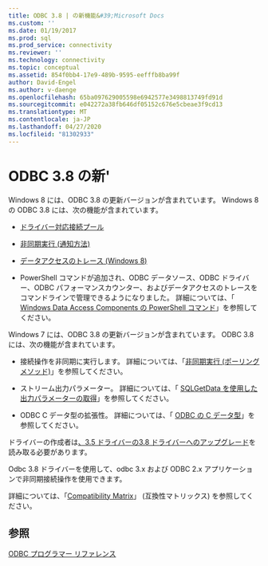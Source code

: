 ```yaml
---
title: ODBC 3.8 | の新機能&#39;Microsoft Docs
ms.custom: ''
ms.date: 01/19/2017
ms.prod: sql
ms.prod_service: connectivity
ms.reviewer: ''
ms.technology: connectivity
ms.topic: conceptual
ms.assetid: 854f0bb4-17e9-489b-9595-eefffb8ba99f
author: David-Engel
ms.author: v-daenge
ms.openlocfilehash: 65ba097629005598e6942577e3498813749fd91d
ms.sourcegitcommit: e042272a38fb646df05152c676e5cbeae3f9cd13
ms.translationtype: MT
ms.contentlocale: ja-JP
ms.lasthandoff: 04/27/2020
ms.locfileid: "81302933"
---
```

# <a name="what39s-new-in-odbc-38"></a>ODBC 3.8 の新&#39;
Windows 8 には、ODBC 3.8 の更新バージョンが含まれています。 Windows 8 の ODBC 3.8 には、次の機能が含まれています。  
  
-   [ドライバー対応接続プール](../../odbc/reference/develop-app/driver-aware-connection-pooling.md)  
  
-   [非同期実行 (通知方法)](../../odbc/reference/develop-app/asynchronous-execution-notification-method.md)  
  
-   [データアクセスのトレース (Windows 8)](https://msdn.microsoft.com/library/windows/desktop/hh829624.aspx)  
  
-   PowerShell コマンドが追加され、ODBC データソース、ODBC ドライバー、ODBC パフォーマンスカウンター、およびデータアクセスのトレースをコマンドラインで管理できるようになりました。  詳細については、「 [Windows Data Access Components の PowerShell コマンド](https://msdn.microsoft.com/library/windows/desktop/jj134064.aspx)」を参照してください。  
  
 Windows 7 には、ODBC 3.8 の更新バージョンが含まれています。 ODBC 3.8 には、次の機能が含まれています。  
  
-   接続操作を非同期に実行します。 詳細については、「[非同期実行 (ポーリングメソッド)](../../odbc/reference/develop-app/asynchronous-execution-polling-method.md)」を参照してください。  
  
-   ストリーム出力パラメーター。 詳細については、「 [SQLGetData を使用した出力パラメーターの取得](../../odbc/reference/develop-app/retrieving-output-parameters-using-sqlgetdata.md)」を参照してください。  
  
-   ODBC C データ型の拡張性。 詳細については、「 [ODBC の C データ型](../../odbc/reference/develop-app/c-data-types-in-odbc.md)」を参照してください。  
  
 ドライバーの作成者は[、3.5 ドライバーの3.8 ドライバーへのアップグレード](../../odbc/reference/develop-driver/upgrading-a-3-5-driver-to-a-3-8-driver.md)を読み取る必要があります。  
  
 Odbc 3.8 ドライバーを使用して、odbc 3.x および ODBC 2.x アプリケーションで非同期接続操作を使用できます。  
  
 詳細については、「[Compatibility Matrix](../../odbc/reference/develop-app/compatibility-matrix.md)」 (互換性マトリックス) を参照してください。  
  
## <a name="see-also"></a>参照  
 [ODBC プログラマー リファレンス](../../odbc/reference/odbc-programmer-s-reference.md)
